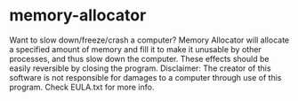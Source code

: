 # memory-allocator
Want to slow down/freeze/crash a computer? 
Memory Allocator will allocate a specified amount of memory and fill it to make it unusable by other processes, and thus slow down the computer. These effects should be easily reversible by closing the program.
Disclaimer: The creator of this software is not responsible for damages to a computer through use of this program. Check EULA.txt for more info.

